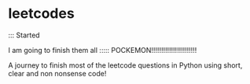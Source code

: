 # leetcodes

::: Started

I am going to finish them all :::::  POCKEMON!!!!!!!!!!!!!!!!!!!!!!!

A journey to finish most of the leetcode questions in Python using short, clear and non nonsense code!
